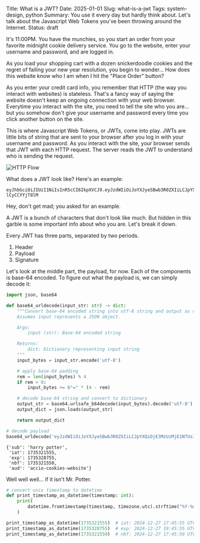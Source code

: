 Title: What is a JWT?
Date: 2025-01-01
Slug: what-is-a-jwt
Tags: system-design, python
Summary: You use it every day but hardly think about. Let's talk about the Javascript Web Tokens you've been throwing around the Internet.
Status: draft

It's 11:00PM. You have the munchies, so you start an order from your favorite midnight cookie delivery service. You go to the website, enter your username and password, and are logged in. 

As you load your shopping cart with a dozen snickerdoodle cookies and the regret of failing your new year resolution, you begin to wonder... How does this website know who I am when I hit the "Place Order" button?

As you enter your credit card info, you remember that HTTP (the way you interact with websites) is stateless. That's a fancy way of saying the website doesn't keep an ongoing connection with your web browser. Everytime you interact with the site, you need to tell the site who you are... but you somehow don't give your username and password every time you click another button on the site. 

This is where Javascript Web Tokens, or JWTs, come into play. JWTs are little bits of string that are sent to your browser after you log in with your username and password. As you interact with the site, your browser sends that JWT with each HTTP request. The server reads the JWT to understand who is sending the request. 

<img alt="HTTP Flow" src="/static/images/post009/HTTPFlow.jpeg" class="w-full my-4 md:w-auto md:max-w-2xl mx-auto">

What does a JWT look like? Here's an example:

```text
eyJhbGciOiJIUzI1NiIsInR5cCI6IkpXVCJ9.eyJzdWIiOiJoYXJyeSBwb3R0ZXIiLCJpYXQiOjE3MzUzMjE3OTIsImV4cCI6MTczNTMyODk5MiwibmJmIjoxNzM1MzIxNzg3LCJhdWQiOiJhY2Npby1jb29raWVzLXdlYnNpdGUifQ.SprmLvf2SgcDnH1CFVMIU20WOyNUzp-lCyCCYYjT8lM
```

Hey, don't get mad; you asked for an example. 

A JWT is a bunch of characters that don't look like much. But hidden in this garble is some important info about who you are. Let's break it down. 

Every JWT has three parts, separated by two periods. 

1. Header
2. Payload
3. Signature

Let's look at the middle part, the payload, for now. Each of the components is base-64 encoded. To figure out what the payload is, we can simply decode it:

```python
import json, base64

def base64_urldecode(input_str: str) -> dict:
    """Convert base-64 encoded string into utf-8 string and output as dictionary. 
    Assumes input represents a JSON object.

    Args:
        input (str): Base-64 encoded string

    Returns:
        dict: Dictionary representing input string
    """
    input_bytes = input_str.encode('utf-8')

    # apply base-64 padding
    rem = len(input_bytes) % 4
    if rem > 0:
        input_bytes += b"=" * (4 - rem)

    # decode base-64 string and convert to dictionary
    output_str = base64.urlsafe_b64decode(input_bytes).decode('utf-8')
    output_dict = json.loads(output_str)

    return output_dict

# decode payload
base64_urldecode('eyJzdWIiOiJoYXJyeSBwb3R0ZXIiLCJpYXQiOjE3MzUzMjE1NTUsImV4cCI6MTczNTMyODc1NSwibmJmIjoxNzM1MzIxNTUwLCJhdWQiOiJhY2Npby1jb29raWVzLXdlYnNpdGUifQ')
```
```text
{'sub': 'harry potter',
 'iat': 1735321555,
 'exp': 1735328755,
 'nbf': 1735321550,
 'aud': 'accio-cookies-website'}
```

Well well well... if it isn't Mr. Potter. 

```python
# convert unix timestamp to datetime
def print_timestamp_as_datetime(timestamp: int):
    print(
        datetime.fromtimestamp(timestamp, timezone.utc).strftime("%Y-%m-%d %H:%M:%S %Z")
    )

print_timestamp_as_datetime(1735321555)  # iat: 2024-12-27 17:45:55 UTC
print_timestamp_as_datetime(1735328755)  # exp: 2024-12-27 19:45:55 UTC
print_timestamp_as_datetime(1735321550)  # nbf: 2024-12-27 17:45:50 UTC
```